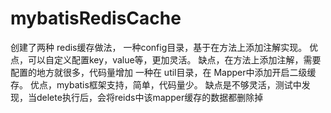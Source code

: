# mybatisRedisCache

创建了两种 redis缓存做法，
一种config目录，基于在方法上添加注解实现。
  优点，可以自定义配置key，value等，更加灵活。
  缺点，在方法上添加注解，需要配置的地方就很多，代码量增加
一种在 util目录，在 Mapper中添加开启二级缓存。
  优点，mybatis框架支持，简单，代码量少。
  缺点是不够灵活，测试中发现，当delete执行后，会将reids中该mapper缓存的数据都删除掉
